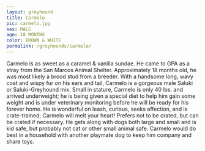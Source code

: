 ```yaml
---
layout: greyhound
title: Carmelo
pic: carmelo.jpg
sex: MALE
age: 18 MONTHS
color: BROWN & WHITE
permalink: /greyhounds/carmelo/
---
```


Carmelo is as sweet as a caramel & vanilla sundae.  He came to GPA as a stray from the San Marcos Animal Shelter.
Approximately 18 months old, he was most likely a brood stud from a breeder.  With a handsome long, wavy coat and wispy
fur on his ears and tail, Carmelo is a gorgeous male Saluki or Saluki-Greyhound mix.  Small in stature, Carmelo is only
40 lbs. and arrived underweight; he is being given a special diet to help him gain some weight and is under veterinary
monitoring before he will be ready for his forever home.  He is wonderful on leash, curious, seeks affection, and is
crate-trained; Carmelo will melt your heart! Prefers not to be crated, but can be crated if necessary. He gets along
with dogs both large and small and is kid safe, but probably not cat or other small animal safe. Carmelo would do best
in a household with another playmate dog to keep him company and share toys.
